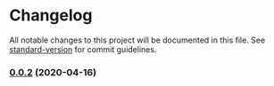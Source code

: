# Changelog

All notable changes to this project will be documented in this file. See [standard-version](https://github.com/conventional-changelog/standard-version) for commit guidelines.

### [0.0.2](https://github.com/renato-rjps/keeps-angular-components/compare/v0.0.1...v0.0.2) (2020-04-16)
